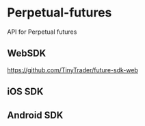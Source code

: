 # Perpetual-futures
API for Perpetual futures
## WebSDK
   https://github.com/TinyTrader/future-sdk-web
## iOS SDK
## Android SDK
